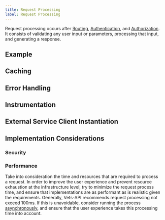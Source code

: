```yaml
---
title: Request Processing
label: Request Processing
---
```

Request processing occurs after [Routing](./Routing.md), [Authentication](./Authentication.md), and [Authorization](./Authorization.md). It consists of validating any user input or parameters, processing that input, and generating a response.

## Example

## Caching

## Error Handling

## Instrumentation

## External Service Client Instantiation

## Implementation Considerations

### Security

### Performance

Take into consideration the time and resources that are required to process a request. In order to improve the user experience and prevent resource exhaustion at the infrastructure level, try to minimize the request process time, and ensure that implementations are as performant as is realistic given the requirements. Generally, Vets-API recommends request processing not exceed 100ms. If this is unavoidable, consider running the process [asynchronously](./AsynchronousProcessing.md), and ensure that the user experience takes this processing time into account.
